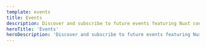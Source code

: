 ```yaml
---
template: events
title: Events
description: Discover and subscribe to future events featuring Nuxt content, and watch previous talks from the core team and the community
heroTitle: 'Events'
heroDescription: 'Discover and subscribe to future events featuring Nuxt content, and watch previous talks from the core team and the community'
---
```

